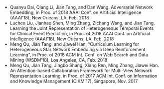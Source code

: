 * Quanyu Dai, Qiang Li, Jian Tang, and Dan Wang. Adversarial Network Embedding, in Proc. of 2018 AAAI Conf. on Artificial Intelligence (AAAI'18), New Orleans, LA, Feb. 2018
* Luchen Liu, Jianhao Shen, Ming Zhang, Zichang Wang, and Jian Tang. Learning the Joint Representation of Heterogeneous Temporal Events for Clinical Event Prediction, in Proc. of 2018 AAAI Conf. on Artificial Intelligence (AAAI'18), New Orleans, LA, Feb. 2018
* Meng Qu, Jian Tang, and Jiawei Han, "Curriculum Learning for Heterogeneous Star Network Embedding via Deep Reinforcement Learning",  in Proc. of 2018 ACM  Int. Conf. on Web Search and Data Mining (WSDM'18), Los Angeles, CA, Feb. 2018
* Meng Qu, Jian Tang, Jingbo Shang, Xiang Ren, Ming Zhang, Jiawei Han. An Attention-based Collaboration Framework for Multi-View Network Representation Learning, in Proc. of 2017 ACM Int. Conf. on Information and Knowledge Management (CIKM'17), Singapore, Nov. 2017